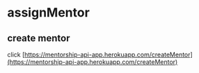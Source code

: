 # assignMentor

## create mentor
click [https://mentorship-api-app.herokuapp.com/createMentor](https://mentorship-api-app.herokuapp.com/createMentor)

